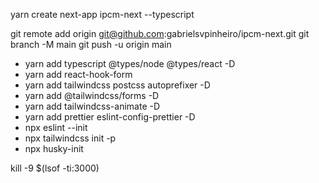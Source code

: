 yarn create next-app ipcm-next --typescript

git remote add origin git@github.com:gabrielsvpinheiro/ipcm-next.git
git branch -M main
git push -u origin main

- yarn add typescript @types/node @types/react -D
- yarn add react-hook-form
- yarn add tailwindcss postcss autoprefixer -D
- yarn add @tailwindcss/forms -D
- yarn add tailwindcss-animate -D
- yarn add prettier eslint-config-prettier -D
- npx eslint --init
- npx tailwindcss init -p
- npx husky-init

kill -9 $(lsof -ti:3000)

